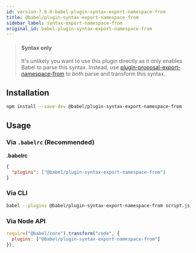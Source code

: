 ```yaml
---
id: version-7.0.0-babel-plugin-syntax-export-namespace-from
title: @babel/plugin-syntax-export-namespace-from
sidebar_label: syntax-export-namespace-from
original_id: babel-plugin-syntax-export-namespace-from
---
```


> #### Syntax only
>
> It's unlikely you want to use this plugin directly as it only enables Babel to parse this syntax. Instead, use [plugin-proposal-export-namespace-from](plugin-proposal-export-namespace-from.md) to _both_ parse and transform this syntax.

## Installation

```sh
npm install --save-dev @babel/plugin-syntax-export-namespace-from
```

## Usage

### Via `.babelrc` (Recommended)

**.babelrc**

```json
{
  "plugins": ["@babel/plugin-syntax-export-namespace-from"]
}
```

### Via CLI

```sh
babel --plugins @babel/plugin-syntax-export-namespace-from script.js
```

### Via Node API

```javascript
require("@babel/core").transform("code", {
  plugins: ["@babel/plugin-syntax-export-namespace-from"]
});
```

